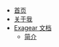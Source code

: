 <!-- docs/_sidebar.md -->

- [首页](/README.md)
- [关于我](/about_me)
- [Exagear 文档](exa/index)
  - [简介](exa/overview)
